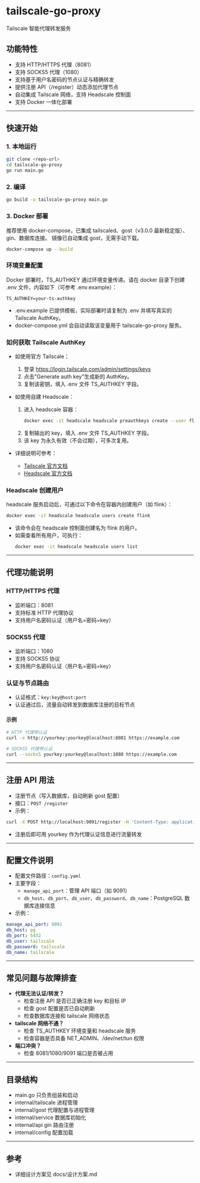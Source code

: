 # tailscale-go-proxy

Tailscale 智能代理转发服务

## 功能特性
- 支持 HTTP/HTTPS 代理（8081）
- 支持 SOCKS5 代理（1080）
- 支持基于用户名密码的节点认证与精确转发
- 提供注册 API（/register）动态添加代理节点
- 自动集成 Tailscale 网络，支持 Headscale 控制面
- 支持 Docker 一体化部署

---

## 快速开始

### 1. 本地运行
```bash
git clone <repo-url>
cd tailscale-go-proxy
go run main.go
```

### 2. 编译
```bash
go build -o tailscale-go-proxy main.go
```

### 3. Docker 部署
推荐使用 docker-compose，已集成 tailscaled、gost（v3.0.0 最新稳定版）、gin、数据库连接。
镜像已自动集成 gost，无需手动下载。
```bash
docker-compose up --build
```

### 环境变量配置

Docker 部署时，TS_AUTHKEY 通过环境变量传递。请在 docker 目录下创建 .env 文件，内容如下（可参考 .env.example）：

```env
TS_AUTHKEY=your-ts-authkey
```

- .env.example 已提供模板，实际部署时请复制为 .env 并填写真实的 Tailscale AuthKey。
- docker-compose.yml 会自动读取该变量用于 tailscale-go-proxy 服务。

### 如何获取 Tailscale AuthKey

- 如使用官方 Tailscale：
  1. 登录 https://login.tailscale.com/admin/settings/keys
  2. 点击"Generate auth key"生成新的 AuthKey。
  3. 复制该密钥，填入 .env 文件 TS_AUTHKEY 字段。

- 如使用自建 Headscale：
  1. 进入 headscale 容器：
     ```bash
     docker exec -it headscale headscale preauthkeys create --user flink --reusable --expiration 0
     ```
  2. 复制输出的 key，填入 .env 文件 TS_AUTHKEY 字段。
  3. 该 key 为永久有效（不会过期），可多次复用。

- 详细说明可参考：
  - [Tailscale 官方文档](https://tailscale.com/kb/1085/auth-keys)
  - [Headscale 官方文档](https://headscale.net/docs/)

### Headscale 创建用户

headscale 服务启动后，可通过以下命令在容器内创建用户（如 flink）：

```bash
docker exec -it headscale headscale users create flink
```

- 该命令会在 headscale 控制面创建名为 flink 的用户。
- 如需查看所有用户，可执行：
  ```bash
  docker exec -it headscale headscale users list
  ```

---

## 代理功能说明

### HTTP/HTTPS 代理
- 监听端口：8081
- 支持标准 HTTP 代理协议
- 支持用户名密码认证（用户名=密码=key）

### SOCKS5 代理
- 监听端口：1080
- 支持 SOCKS5 协议
- 支持用户名密码认证（用户名=密码=key）

### 认证与节点路由
- 认证格式：`key:key@host:port`
- 认证通过后，流量自动转发到数据库注册的目标节点

#### 示例
```bash
# HTTP 代理带认证
curl -x http://yourkey:yourkey@localhost:8081 https://example.com

# SOCKS5 代理带认证
curl --socks5 yourkey:yourkey@localhost:1080 https://example.com
```

---

## 注册 API 用法

- 注册节点（写入数据库，自动刷新 gost 配置）
- 接口：`POST /register`
- 示例：
```bash
curl -X POST http://localhost:9091/register -H 'Content-Type: application/json' -d '{"key": "yourkey", "ip": "192.168.1.101"}'
```
- 注册后即可用 yourkey 作为代理认证信息进行流量转发

---

## 配置文件说明

- 配置文件路径：`config.yaml`
- 主要字段：
  - `manage_api_port`：管理 API 端口（如 9091）
  - `db_host`、`db_port`、`db_user`、`db_password`、`db_name`：PostgreSQL 数据库连接信息
- 示例：
```yaml
manage_api_port: 9091
db_host: pg
db_port: 5432
db_user: tailscale
db_password: tailscale
db_name: tailscale
```

---

## 常见问题与故障排查

- **代理无法认证/转发？**
  - 检查注册 API 是否已正确注册 key 和目标 IP
  - 检查 gost 配置是否已自动刷新
  - 检查数据库连接和 tailscale 网络状态
- **tailscale 网络不通？**
  - 检查 TS_AUTHKEY 环境变量和 headscale 服务
  - 检查容器是否具备 NET_ADMIN、/dev/net/tun 权限
- **端口冲突？**
  - 检查 8081/1080/9091 端口是否被占用

---

## 目录结构
- main.go 只负责组装和启动
- internal/tailscale 进程管理
- internal/gost 代理配置与进程管理
- internal/service 数据库初始化
- internal/api gin 路由注册
- internal/config 配置加载

---

## 参考
- 详细设计方案见 docs/设计方案.md 